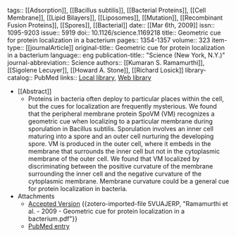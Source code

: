 tags:: [[Adsorption]], [[Bacillus subtilis]], [[Bacterial Proteins]], [[Cell Membrane]], [[Lipid Bilayers]], [[Liposomes]], [[Mutation]], [[Recombinant Fusion Proteins]], [[Spores]], [[Bacterial]]
date:: [[Mar 6th, 2009]]
issn:: 1095-9203
issue:: 5919
doi:: 10.1126/science.1169218
title:: Geometric cue for protein localization in a bacterium
pages:: 1354-1357
volume:: 323
item-type:: [[journalArticle]]
original-title:: Geometric cue for protein localization in a bacterium
language:: eng
publication-title:: "Science (New York, N.Y.)"
journal-abbreviation:: Science
authors:: [[Kumaran S. Ramamurthi]], [[Sigolene Lecuyer]], [[Howard A. Stone]], [[Richard Losick]]
library-catalog:: PubMed
links:: [Local library](zotero://select/library/items/WCNXNBYQ), [Web library](https://www.zotero.org/users/6106196/items/WCNXNBYQ)

- [[Abstract]]
	- Proteins in bacteria often deploy to particular places within the cell, but the cues for localization are frequently mysterious. We found that the peripheral membrane protein SpoVM (VM) recognizes a geometric cue when localizing to a particular membrane during sporulation in Bacillus subtilis. Sporulation involves an inner cell maturing into a spore and an outer cell nurturing the developing spore. VM is produced in the outer cell, where it embeds in the membrane that surrounds the inner cell but not in the cytoplasmic membrane of the outer cell. We found that VM localized by discriminating between the positive curvature of the membrane surrounding the inner cell and the negative curvature of the cytoplasmic membrane. Membrane curvature could be a general cue for protein localization in bacteria.
- Attachments
	- [Accepted Version](https://europepmc.org/articles/pmc2652684?pdf=render) {{zotero-imported-file 5VUAJERP, "Ramamurthi et al. - 2009 - Geometric cue for protein localization in a bacterium.pdf"}}
	- [PubMed entry](http://www.ncbi.nlm.nih.gov/pubmed/19265022)